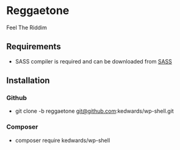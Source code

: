 # Reggaetone

Feel The Riddim

## Requirements

- SASS compiler is required and can be downloaded from [SASS](http://sass-lang.com/ "SASS")

## Installation

### Github
- git clone -b reggaetone git@github.com:kedwards/wp-shell.git

### Composer
- composer require kedwards/wp-shell
